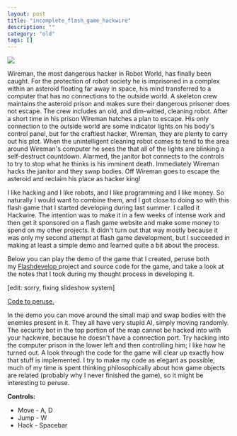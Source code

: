 ```yaml
---
layout: post
title: "incomplete_flash_game_hackwire"
description: ""
category: "old"
tags: []
---
```



[![](http://www.hackniac.com/blog/wp-content/uploads/2011/09/hackwire_plug.png)](http://www.hackniac.com/blog/wp-content/uploads/2011/09/hackwire_plug.png)

Wireman, the most dangerous hacker in Robot World, has finally been caught. For the protection of robot society he is imprisoned in a complex within an asteroid floating far away in space, his mind transferred to a computer that has no connections to the outside world. A skeleton crew maintains the asteroid prison and makes sure their dangerous prisoner does not escape. The crew includes an old, and dim-witted, cleaning robot. After a short time in his prison Wireman hatches a plan to escape. His only connection to the outside world are some indicator lights on his body's control panel, but for the craftiest hacker, Wireman, they are plenty to carry out his plot. When the unintelligent cleaning robot comes to tend to the area around Wireman's computer he sees the that all of the lights are blinking a self-destruct countdown. Alarmed, the janitor bot connects to the controls to try to stop what he thinks is his imminent death. Immediately Wireman hacks the janitor and they swap bodies. Off Wireman goes to escape the asteroid and reclaim his place as hacker king!

<!--more-->

I like hacking and I like robots, and I like programming and I like money. So naturally I would want to combine them, and I got close to doing so with this flash game that I started developing during last summer. I called it Hackwire. The intention was to make it in a few weeks of intense work and then get it sponsored on a flash game website and make some money to spend on my other projects. It didn't turn out that way mostly because it was only my second attempt at flash game development, but I succeeded in making at least a simple demo and learned quite a bit about the process.

Below you can play the demo of the game that I created, peruse both my [Flashdevelop ](http://www.flashdevelop.org/)project and source code for the game, and take a look at the notes that I took during my thought process in developing it.

[edit: sorry, fixing slideshow system]

[Code to peruse.](http://www.hackniac.com/blog/wp-content/uploads/2011/09/Hackwire.zip)

In the demo you can move around the small map and swap bodies with the enemies present in it. They all have very stupid AI, simply moving randomly. The security bot in the top portion of the map cannot be hacked into with your hackwire, because he doesn't have a connection port. Try hacking into the computer prison in the lower left and then controlling him; I like how he turned out. A look through the code for the game will clear up exactly how that stuff is implemented. I try to make my code as elegant as possible, much of my time is spent thinking philosophically about how game objects are related (probably why I never finished the game), so it might be interesting to peruse.

**Controls:**

* Move - A, D
* Jump - W
* Hack - Spacebar
